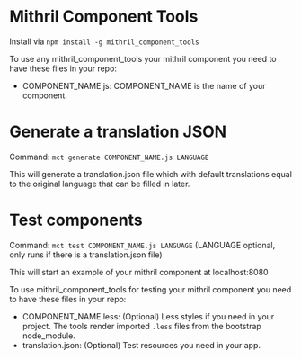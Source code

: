 Mithril Component Tools
==========================
Install via `npm install -g mithril_component_tools`

To use any mithril_component_tools your mithril component you need to have these files in your repo:
* COMPONENT_NAME.js: COMPONENT_NAME is the name of your component. 


Generate a translation JSON
===========================
Command: `mct generate COMPONENT_NAME.js LANGUAGE`

This will generate a translation.json file which with default translations equal to the original language that can be filled in later.

Test components
==========================
Command: `mct test COMPONENT_NAME.js LANGUAGE` (LANGUAGE optional, only runs if there is a translation.json file)

This will start an example of your mithril component at localhost:8080

To use mithril_component_tools for testing your mithril component you need to have these files in your repo:
* COMPONENT_NAME.less: (Optional) Less styles if you need in your project. The tools render imported `.less` files from the bootstrap node_module.
* translation.json: (Optional) Test resources you need in your app.
